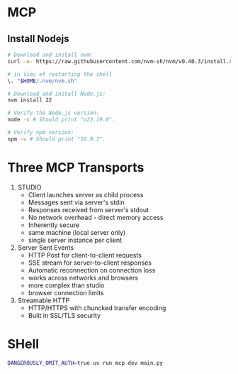 # MCP

## Install Nodejs
```bash
# Download and install nvm:
curl -o- https://raw.githubusercontent.com/nvm-sh/nvm/v0.40.3/install.sh | bash

# in lieu of restarting the shell
\. "$HOME/.nvm/nvm.sh"

# Download and install Node.js:
nvm install 22

# Verify the Node.js version:
node -v # Should print "v22.19.0".

# Verify npm version:
npm -v # Should print "10.9.3".

```

# Three MCP Transports
1. STUDIO 
    - Client launches server as child process
    - Messages sent  via server's stdin
    - Responses received from server's stdout
    - No network overhead - direct memory access
    - Inherently secure
    - same machine (local server only)
    - single server instance per client 
2. Server Sent Events
    - HTTP Post for client-to-client requests
    - SSE stream for server-to-client responses
    - Automatic reconnection on connection loss
    - works across networks and browsers
    - more complex than studio 
    - browser connection limits 
3. Streamable HTTP 
    - HTTP/HTTPS with chuncked transfer encoding
    - Built in SSL/TLS security


# SHell
```sh
DANGEROUSLY_OMIT_AUTH=true uv run mcp dev main.py 
```